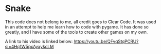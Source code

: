 # Snake
This code does not belong to me, all credit goes to Clear Code. It was used in an attempt to help me learn how to code with pygame. It has done so greatly, and I have some of the tools to create other games on my own.

A link to his video is linked below:
https://youtu.be/QFvqStqPCRU?si=4Hq1W5pxAyxykcLM
